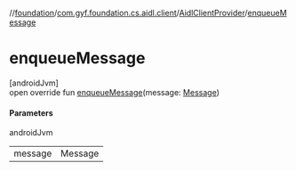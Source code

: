 //[foundation](../../../index.md)/[com.gyf.foundation.cs.aidl.client](../index.md)/[AidlClientProvider](index.md)/[enqueueMessage](enqueue-message.md)

# enqueueMessage

[androidJvm]\
open override fun [enqueueMessage](enqueue-message.md)(message: [Message](https://developer.android.com/reference/kotlin/android/os/Message.html))

#### Parameters

androidJvm

| | |
|---|---|
| message | Message |